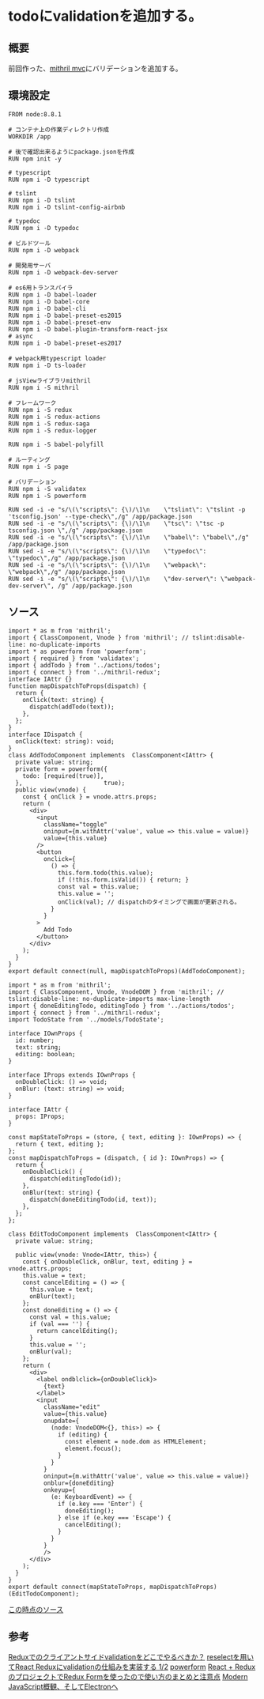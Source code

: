 # todoにvalidationを追加する。

## 概要

前回作った、[mithril mvc](https://qiita.com/hibohiboo/items/05020a6a17ea8907d893)にバリデーションを追加する。

## 環境設定

```Dockerfile:docker/webpack/Dockerfile
FROM node:8.8.1

# コンテナ上の作業ディレクトリ作成
WORKDIR /app

# 後で確認出来るようにpackage.jsonを作成
RUN npm init -y

# typescript
RUN npm i -D typescript

# tslint
RUN npm i -D tslint
RUN npm i -D tslint-config-airbnb

# typedoc
RUN npm i -D typedoc 

# ビルドツール
RUN npm i -D webpack

# 開発用サーバ
RUN npm i -D webpack-dev-server

# es6用トランスパイラ
RUN npm i -D babel-loader
RUN npm i -D babel-core
RUN npm i -D babel-cli
RUN npm i -D babel-preset-es2015
RUN npm i -D babel-preset-env
RUN npm i -D babel-plugin-transform-react-jsx
# async
RUN npm i -D babel-preset-es2017

# webpack用typescript loader
RUN npm i -D ts-loader

# jsViewライブラリmithril
RUN npm i -S mithril

# フレームワーク
RUN npm i -S redux
RUN npm i -S redux-actions
RUN npm i -S redux-saga
RUN npm i -S redux-logger

RUN npm i -S babel-polyfill

# ルーティング
RUN npm i -S page

# バリデーション
RUN npm i -S validatex
RUN npm i -S powerform

RUN sed -i -e "s/\(\"scripts\": {\)/\1\n    \"tslint\": \"tslint -p 'tsconfig.json' --type-check\",/g" /app/package.json
RUN sed -i -e "s/\(\"scripts\": {\)/\1\n    \"tsc\": \"tsc -p tsconfig.json \",/g" /app/package.json
RUN sed -i -e "s/\(\"scripts\": {\)/\1\n    \"babel\": \"babel\",/g" /app/package.json
RUN sed -i -e "s/\(\"scripts\": {\)/\1\n    \"typedoc\": \"typedoc\",/g" /app/package.json
RUN sed -i -e "s/\(\"scripts\": {\)/\1\n    \"webpack\": \"webpack\",/g" /app/package.json
RUN sed -i -e "s/\(\"scripts\": {\)/\1\n    \"dev-server\": \"webpack-dev-server\", /g" /app/package.json
```

## ソース

```ts:src/containers/AddTodo.tsx
import * as m from 'mithril';
import { ClassComponent, Vnode } from 'mithril'; // tslint:disable-line: no-duplicate-imports
import * as powerform from 'powerform';
import { required } from 'validatex';
import { addTodo } from '../actions/todos';
import { connect } from '../mithril-redux';
interface IAttr {}
function mapDispatchToProps(dispatch) {
  return {
    onClick(text: string) {
      dispatch(addTodo(text));
    },
  };
}
interface IDispatch {
  onClick(text: string): void;
}
class AddTodoComponent implements  ClassComponent<IAttr> {
  private value: string;
  private form = powerform({
    todo: [required(true)],
  },                       true);
  public view(vnode) {
    const { onClick } = vnode.attrs.props;
    return (
      <div>
        <input
          className="toggle"
          oninput={m.withAttr('value', value => this.value = value)}
          value={this.value}
        />
        <button
          onclick={
            () => {
              this.form.todo(this.value);
              if (!this.form.isValid()) { return; }
              const val = this.value;
              this.value = '';
              onClick(val); // dispatchのタイミングで画面が更新される。
            }
          }
        >
          Add Todo
        </button>
      </div>
    );
  }
}
export default connect(null, mapDispatchToProps)(AddTodoComponent);
```

```ts:src/containers/EditTodo.tsx
import * as m from 'mithril';
import { ClassComponent, Vnode, VnodeDOM } from 'mithril'; // tslint:disable-line: no-duplicate-imports max-line-length
import { doneEditingTodo, editingTodo } from '../actions/todos';
import { connect } from '../mithril-redux';
import TodoState from '../models/TodoState';

interface IOwnProps {
  id: number;
  text: string;
  editing: boolean;
}

interface IProps extends IOwnProps {
  onDoubleClick: () => void;
  onBlur: (text: string) => void;
}

interface IAttr {
  props: IProps;
}

const mapStateToProps = (store, { text, editing }: IOwnProps) => {
  return { text, editing };
};
const mapDispatchToProps = (dispatch, { id }: IOwnProps) => {
  return {
    onDoubleClick() {
      dispatch(editingTodo(id));
    },
    onBlur(text: string) {
      dispatch(doneEditingTodo(id, text));
    },
  };
};

class EditTodoComponent implements  ClassComponent<IAttr> {
  private value: string;

  public view(vnode: Vnode<IAttr, this>) {
    const { onDoubleClick, onBlur, text, editing } = vnode.attrs.props;
    this.value = text;
    const cancelEditing = () => {
      this.value = text;
      onBlur(text);
    };
    const doneEditing = () => {
      const val = this.value;
      if (val === '') {
        return cancelEditing();
      }
      this.value = '';
      onBlur(val);
    };
    return (
      <div>
        <label ondblclick={onDoubleClick}>
          {text}
        </label>
        <input
          className="edit"
          value={this.value}
          onupdate={
            (node: VnodeDOM<{}, this>) => {
              if (editing) {
                const element = node.dom as HTMLElement;
                element.focus();
              }
            }
          }
          oninput={m.withAttr('value', value => this.value = value)}
          onblur={doneEditing}
          onkeyup={
            (e: KeyboardEvent) => {
              if (e.key === 'Enter') {
                doneEditing();
              } else if (e.key === 'Escape') {
                cancelEditing();
              }
            }
          }
          />
      </div>
    );
  }
}
export default connect(mapStateToProps, mapDispatchToProps)(EditTodoComponent);
```

[この時点のソース](https://github.com/hibohiboo/develop/tree/f181c2f63fee1962ec6d4d0a0e2921eae2f5cdb3/tutorial/lesson/redux-todo-mithril)


## 参考

[Reduxでのクライアントサイドvalidationをどこでやるべきか？][*1]
[reselectを用いてReact Reduxにvalidationの仕組みを実装する 1/2][*2]
[powerform][*3]
[React + ReduxのプロジェクトでRedux Formを使ったので使い方のまとめと注意点][*4]
[Modern JavaScript概観、そしてElectronへ][*5]

[*1]:https://qiita.com/inuscript/items/5bed7812b3c1447b7b60
[*2]:https://qiita.com/notsunohito/items/76d912c5e266670f2662
[*3]:https://github.com/ludbek/powerform
[*4]:https://ichimaruni-design.com/2016/10/react-redux-form/
[*5]:https://blog.satotaichi.info/modern-javascript_201701/
